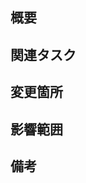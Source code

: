 ## 概要
<!-- PR の背景・目的・概要 -->


## 関連タスク
<!-- 関連する Issue やチケットのリンクを貼る。Issue の場合は、「Close #<IssueNumber>」と書く -->


## 変更箇所
<!-- この PR で変更された箇所 -->


## 影響範囲
<!-- 影響を及ぼす範囲や他の機能への影響 -->


## 備考
<!-- レビュワーへの伝達事項や残しておきたい情報 -->
